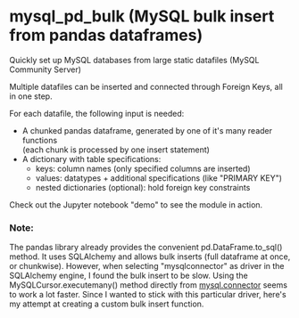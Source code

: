 # mysql_pd_bulk (MySQL bulk insert from pandas dataframes)

Quickly set up MySQL databases from large static datafiles
(MySQL Community Server)

Multiple datafiles can be inserted and connected through Foreign Keys, all in one step.

For each datafile, the following input is needed:
* A chunked pandas dataframe, generated by one of it's many reader functions <br> (each chunk is processed by one insert statement)
* A dictionary with table specifications:
    * keys: column names (only specified columns are inserted)
    * values: datatypes + additional specifications (like "PRIMARY KEY")
    * nested dictionaries (optional): hold foreign key constraints

Check out the Jupyter notebook "demo" to see the module in action.

### Note: 
The pandas library already provides the convenient pd.DataFrame.to_sql() method.
It uses SQLAlchemy and allows bulk inserts (full dataframe at once, or chunkwise).
However, when selecting "mysqlconnector" as driver in the SQLAlchemy engine, I found the bulk insert to be slow.
Using the MySQLCursor.executemany() method directly from [mysql.connector](https://dev.mysql.com/doc/connector-python/en/) seems to work a lot faster.
Since I wanted to stick with this particular driver,
here's my attempt at creating a custom bulk insert function.








